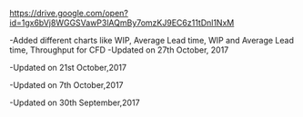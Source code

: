 https://drive.google.com/open?id=1gx6bVj8WGGSVawP3lAQmBy7omzKJ9EC6z11tDnl1NxM

-Added different charts like WIP, Average Lead time, WIP and Average Lead time, Throughput for CFD
-Updated on 27th October, 2017

-Updated on 21st October,2017

-Updated on 7th October,2017

-Updated on 30th September,2017

